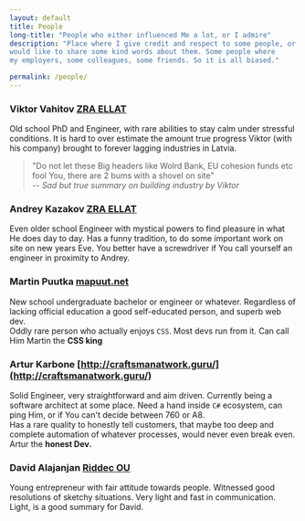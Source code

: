 ```yaml
---
layout: default
title: People
long-title: "People who either influenced Me a lot, or I admire"
description: "Place where I give credit and respect to some people, or just 
would like to share some kind words about them. Some people where 
my employers, some colleagues, some friends. So it is all biased."

permalink: /people/
---
```


### Viktor Vahitov [ZRA ELLAT](https://www.ellat.lv)

Old school PhD and Engineer, with rare abilities to stay calm 
under stressful conditions. It is hard to over estimate the 
amount true progress Viktor (with his company) brought to forever
lagging industries in Latvia.  
> "Do not let these Big headers like Wolrd Bank, EU cohesion funds etc fool You,
> there are 2 bums with a shovel on site"  
> -- <cite>Sad but true summary on building industry by Viktor</cite>

### Andrey Kazakov [ZRA ELLAT](https://www.ellat.lv)

Even older school Engineer with mystical powers to find pleasure 
in what He does day to day. 
Has a funny tradition, to do some important work on site on new years Eve. You 
better have a screwdriver if You call yourself an engineer in proximity to Andrey.

### Martin Puutka [mapuut.net](https://mapuut.net)

New school undergraduate bachelor or engineer or whatever. Regardless
of lacking official education a good self-educated person, and 
superb web dev.  
Oddly rare person who actually enjoys `CSS`. Most devs run from it. 
Can call Him Martin the **CSS king**

### Artur Karbone [http://craftsmanatwork.guru/](http://craftsmanatwork.guru/)

Solid Engineer, very straightforward and aim driven. Currently
being a software architect at some place. Need a hand inside `C#` ecosystem, 
can ping Him, or if You can't decide between 760 or A8.  
Has a rare quality to honestly tell customers, that maybe too deep and complete automation 
of whatever processes, would never even break even. Artur the **honest Dev.**

### David Alajanjan [Riddec OU](https://riddec.com)

Young entrepreneur with fair attitude 
towards people. Witnessed good resolutions of sketchy situations. 
Very light and fast in communication. Light, is a good summary for David.


